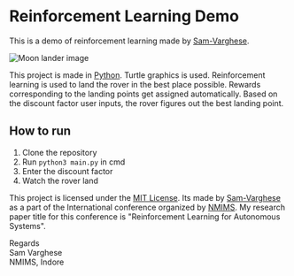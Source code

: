 # Reinforcement Learning Demo

This is a demo of reinforcement learning made by [Sam-Varghese](https://github.com/Sam-Varghese).

![Moon lander image](https://i.pinimg.com/originals/c0/ea/4c/c0ea4c7c49f456d5a90d11aa13683391.gif)

This project is made in [Python](https://python.org). Turtle graphics is used. Reinforcement learning is used to land the rover in the best place possible. Rewards corresponding to the landing points get assigned automatically. Based on the discount factor user inputs, the rover figures out the best landing point.

## How to run

1. Clone the repository
2. Run `python3 main.py` in cmd
3. Enter the discount factor
4. Watch the rover land

This project is licensed under the [MIT License](/LICENSE). Its made by [Sam-Varghese](https://github.com/Sam-Varghese) as a part of the International conference organized by [NMIMS](https://nmims.edu/). My research paper title for this conference is "Reinforcement Learning for Autonomous Systems".

Regards<br />
Sam Varghese<br />
NMIMS, Indore